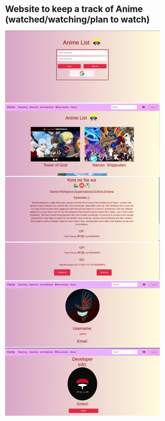 # Website to keep a track of Anime (watched/watching/plan to watch)
![](static/blog/login.png)
![](static/blog/home.png)
![](static/blog/post.png)
![](static/blog/songs.png)
![](static/blog/profile.png)
![](static/blog/about.png)


